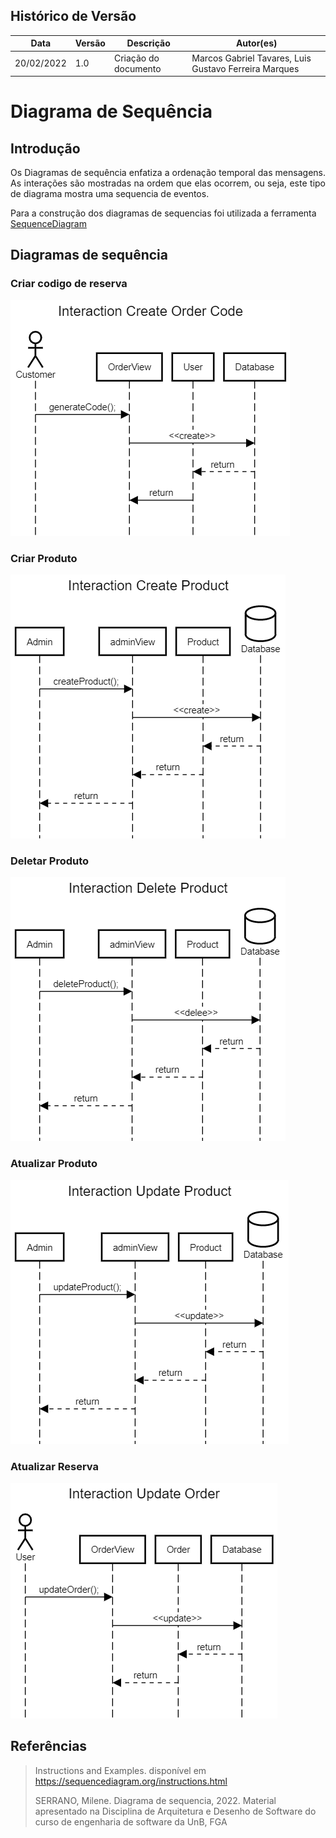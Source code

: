## Histórico de Versão

| Data       | Versão | Descrição                                                 | Autor(es)      |
| ---------- | ------ | --------------------------------------------------------- | ------------ |
| 20/02/2022 | 1.0    | Criação do documento                                      | Marcos Gabriel Tavares, Luis Gustavo Ferreira Marques |


# Diagrama de Sequência

## Introdução


<p align="justify">Os Diagramas de sequência enfatiza a ordenação temporal das mensagens. As interações são mostradas na ordem que elas ocorrem, ou seja, este tipo de diagrama mostra uma sequencia de eventos. </p>

Para a construção dos diagramas de sequencias foi utilizada a ferramenta  [SequenceDiagram](https://sequencediagram.org/)

## Diagramas de sequência

### Criar codigo de reserva
![interactionCreateOrderCode](imagensdiagramas/sequencediagram1.png)

### Criar Produto
![interactionCreateProduct](imagensdiagramas/sequencediagram2.png)

### Deletar Produto
![interactionDeleteProduct](imagensdiagramas/sequencediagram3.png)

### Atualizar Produto
![interactionUpdateProduct](imagensdiagramas/sequencediagram4.png)

### Atualizar Reserva
![interactionDeleteProduct](imagensdiagramas/sequencediagram5.png)

## Referências

 >Instructions and Examples. disponível em <https://sequencediagram.org/instructions.html>
 >
 >SERRANO, Milene. Diagrama de sequencia, 2022. Material apresentado na Disciplina de Arquitetura e Desenho de Software do curso de engenharia de software da UnB, FGA

